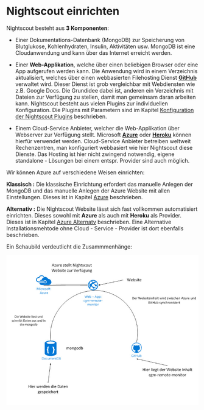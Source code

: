 # Nightscout einrichten

Nightscout besteht aus **3 Komponenten**:

* Einer Dokumentations-Datenbank (MongoDB)  zur Speicherung von Blutglukose, Kohlenhydraten, Insulin, Aktivitäten usw. MongoDB ist eine Cloudanwendung und kann über das Internet erreicht werden.

* Einer **Web-Applikation**, welche über einen beliebigen Browser oder eine App aufgerufen  werden kann. Die Anwendung wird in einem Verzeichnis aktualisiert, welches über einen webbasierten Filehosting Dienst [**GitHub**](https://github.com/) verwaltet wird. Dieser Dienst ist grob vergleichbar mit Webdiensten wie z.B. Google Docs. Die Grundidee dabei ist, anderen ein Verzeichnis mit Dateien zur Verfügung zu stellen, damit man gemeinsam daran arbeiten kann. Nightscout besteht aus vielen Plugins zur individuellen Konfiguration. Die Plugins mit Parametern sind im Kapitel [Konfiguration der Nightscout Plugins](nightscout/azure_plugins.md) beschrieben.

* Einem Cloud-Service Anbieter, welcher die Web-Applikation über Webserver zur Verfügung stellt. Microsoft [**Azure**](https://azure.microsoft.com/de-de/pricing/free-trial/) oder [**Heroku**](https://www.heroku.com/) können hierfür verwendet werden. Cloud-Service Anbieter betreiben weltweit Rechenzentren, man konfiguriert webbasiert wie hier Nightscout
diese Dienste. Das Hosting ist hier nicht zwingend notwendig, eigene standalone - Lösungen bei einem entspr. Provider sind auch möglich.

Wir können Azure auf verschiedene Weisen einrichten:

**Klassisch :** Die klassische Einrichtung erfordert das manuelle Anlegen der MongoDB und das manuelle Anlegen der Azure Website mit allen Einstellungen. Dieses ist in Kapitel [Azure](../nightscout/azure.md) beschrieben.

**Alternativ :** Die Nightscout Website lässt sich fast vollkommen automatisiert einrichten. Dieses sowohl mit **Azure** als auch mit **Heroku** als Provider. Dieses ist in Kapitel [Azure Alternatv](../nightscout/alternative_optionale_installationen.md) beschrieben.
Eine Alternative Installationsmehtode ohne Cloud - Service - Provider ist dort ebenfalls beschrieben.


Ein Schaubild verdeutlicht die Zusammmenhänge:

![nightscout scheme](../images/nightscout_scheme.jpg)







